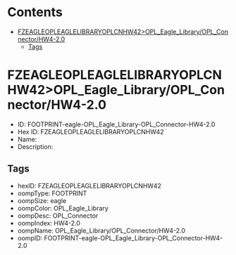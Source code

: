 



Contents
========

* [FZEAGLEOPLEAGLELIBRARYOPLCNHW42>OPL_Eagle_Library/OPL_Connector/HW4-2.0](#fzeagleopleaglelibraryoplcnhw42opl_eagle_libraryopl_connectorhw4-20)
	* [Tags](#tags)

# FZEAGLEOPLEAGLELIBRARYOPLCNHW42>OPL_Eagle_Library/OPL_Connector/HW4-2.0

- ID: FOOTPRINT-eagle-OPL_Eagle_Library-OPL_Connector-HW4-2.0
- Hex ID: FZEAGLEOPLEAGLELIBRARYOPLCNHW42
- Name: 
- Description: 

## Tags

- hexID: FZEAGLEOPLEAGLELIBRARYOPLCNHW42
- oompType: FOOTPRINT
- oompSize: eagle
- oompColor: OPL_Eagle_Library
- oompDesc: OPL_Connector
- oompIndex: HW4-2.0
- oompName: OPL_Eagle_Library/OPL_Connector/HW4-2.0
- oompID: FOOTPRINT-eagle-OPL_Eagle_Library-OPL_Connector-HW4-2.0
